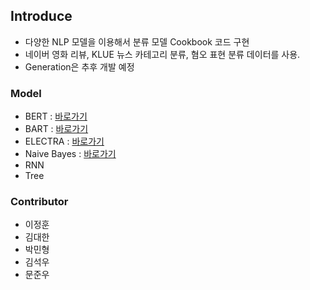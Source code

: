 ## Introduce
- 다양한 NLP 모델을 이용해서 분류 모델 Cookbook 코드 구현 
- 네이버 영화 리뷰, KLUE 뉴스 카테고리 분류, 혐오 표현 분류 데이터를 사용.
- Generation은 추후 개발 예정

### Model
- BERT : [바로가기](./classification//model/BERT)
- BART : [바로가기](./classification//model/BART)
- ELECTRA : [바로가기](./classification//model/ELECTRA)
- Naive Bayes : [바로가기](./classification//model/NB)
- RNN
- Tree

### Contributor
- 이정훈
- 김대한
- 박민형
- 김석우
- 문준우

